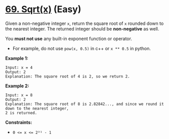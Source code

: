 # [69. Sqrt(x)][link] (Easy)

[link]: https://leetcode.com/problems/sqrtx/

Given a non-negative integer `x`, return the square root of  `x` rounded down to the nearest integer.
The returned integer should be **non-negative** as well.

You **must not use** any built-in exponent function or operator.

- For example, do not use `pow(x, 0.5)` in c++ or `x ** 0.5` in python.

**Example 1:**

```
Input: x = 4
Output: 2
Explanation: The square root of 4 is 2, so we return 2.
```

**Example 2:**

```
Input: x = 8
Output: 2
Explanation: The square root of 8 is 2.82842..., and since we round it down to the nearest integer,
2 is returned.
```

**Constraints:**

- `0 <= x <= 2³¹ - 1`
